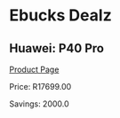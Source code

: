 
# Ebucks Dealz
## Huawei: P40 Pro
[Product Page](https://www.ebucks.com/web/shop/productSelected.do?prodId=1063772991&catId=714947548)

Price: R17699.00

Savings: 2000.0


	